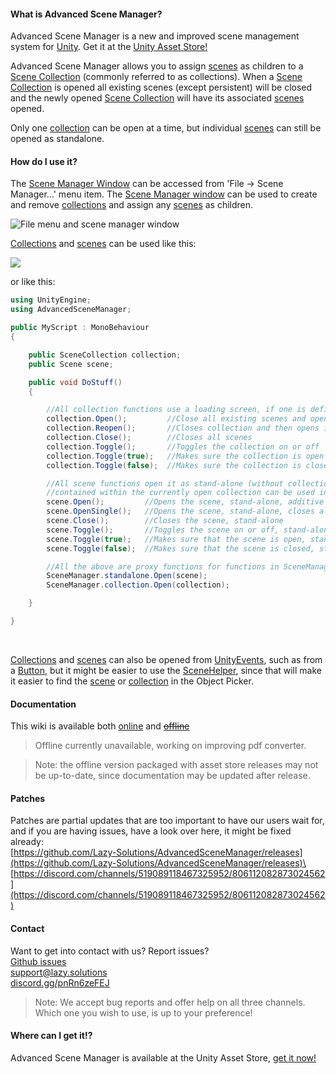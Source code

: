 #### What is Advanced Scene Manager?

Advanced Scene Manager is a new and improved scene management system for [Unity](https://unity.com/). Get it at the [Unity Asset Store!](https://assetstore.unity.com/packages/slug/174152)

Advanced Scene Manager allows you to assign [scenes](https://lazy-solutions.github.io/AdvancedSceneManager/guides/Scene.html) as children to a [Scene Collection](https://lazy-solutions.github.io/AdvancedSceneManager/guides/SceneCollection.html) (commonly referred to as collections).
When a [Scene Collection](https://lazy-solutions.github.io/AdvancedSceneManager/guides/SceneCollection.html) is opened all existing scenes (except persistent) will be closed and the newly opened [Scene Collection](https://lazy-solutions.github.io/AdvancedSceneManager/guides/SceneCollection.html) will have its associated [scenes](https://lazy-solutions.github.io/AdvancedSceneManager/guides/Scene.html) opened.

Only one [collection](https://lazy-solutions.github.io/AdvancedSceneManager/guides/SceneCollection.html) can be open at a time, but individual [scenes](https://lazy-solutions.github.io/AdvancedSceneManager/guides/SceneCollection.html) can still be opened as standalone.

#### How do I use it?

The [Scene Manager Window](https://lazy-solutions.github.io/AdvancedSceneManager/guides/SceneManagerWindow.html) can be accessed from 'File -> Scene Manager...' menu item. The [Scene Manager window](https://lazy-solutions.github.io/AdvancedSceneManager/guides/SceneManagerWindow.html) can be used to create and remove [collections](https://lazy-solutions.github.io/AdvancedSceneManager/guides/SceneCollection.html) and assign any [scenes](https://lazy-solutions.github.io/AdvancedSceneManager/guides/Scene.html) as children.

![](https://lazy-solutions.github.io/AdvancedSceneManager/image/File-menu-and-scene-manager-window.png "File menu and scene manager window")

[Collections](https://lazy-solutions.github.io/AdvancedSceneManager/guides/SceneCollection.html) and [scenes](https://lazy-solutions.github.io/AdvancedSceneManager/guides/Scene.html) can be used like this:

![](https://lazy-solutions.github.io/AdvancedSceneManager/image/scene-helper.png)

or like this:

```C#
using UnityEngine;
using AdvancedSceneManager;

public MyScript : MonoBehaviour
{

    public SceneCollection collection;
    public Scene scene;

    public void DoStuff()
    {     

        //All collection functions use a loading screen, if one is defined
        collection.Open();         //Close all existing scenes and open scenes in collection
        collection.Reopen();       //Closes collection and then opens it again
        collection.Close();        //Closes all scenes
        collection.Toggle();       //Toggles the collection on or off
        collection.Toggle(true);   //Makes sure the collection is open
        collection.Toggle(false);  //Makes sure the collection is closed

        //All scene functions open it as stand-alone (without collection), but scenes that are
        //contained within the currently open collection can be used in functions in SceneManager.collection
        scene.Open();         //Opens the scene, stand-alone, additive
        scene.OpenSingle();   //Opens the scene, stand-alone, closes all existing scenes and collections
        scene.Close();        //Closes the scene, stand-alone
        scene.Toggle();       //Toggles the scene on or off, stand-alone
        scene.Toggle(true);   //Makes sure that the scene is open, stand-alone
        scene.Toggle(false);  //Makes sure that the scene is closed, stand-alone

        //All the above are proxy functions for functions in SceneManager.standalone or SceneManager.collection
        SceneManager.standalone.Open(scene);
        SceneManager.collection.Open(collection);

    }

}
```

</br>

[Collections](https://lazy-solutions.github.io/AdvancedSceneManager/guides/SceneCollection.html) and [scenes](https://lazy-solutions.github.io/AdvancedSceneManager/guides/Scene.html) can also be opened from [UnityEvents](https://docs.unity3d.com/Manual/UnityEvents.html), such as from a [Button](https://docs.unity3d.com/Packages/com.unity.ugui@1.0/manual/script-Button.html), but it might be easier to use the [SceneHelper](https://lazy-solutions.github.io/AdvancedSceneManager/guides/SceneHelper.html), since that will make it easier to find the [scene](https://lazy-solutions.github.io/AdvancedSceneManager/guides/Scene.html) or [collection](https://lazy-solutions.github.io/AdvancedSceneManager/guides/SceneCollection.html) in the Object Picker.

#### Documentation
This wiki is available both [online](https://lazy-solutions.github.io/AdvancedSceneManager/guides/readme.html) and [<s>offline</s>](https://raw.githubusercontent.com/wiki/Lazy-Solutions/AdvancedSceneManager/https://lazy-solutions.github.io/AdvancedSceneManager/guides/ToPdf/ASM.pdf)

> Offline currently unavailable, working on improving pdf converter.

>Note: the offline version packaged with asset store releases may not be up-to-date, since documentation may be updated after release.

#### Patches
Patches are partial updates that are too important to have our users wait for, and if you are having issues, have a look over here, it might be fixed already: \
[https://github.com/Lazy-Solutions/AdvancedSceneManager/releases](https://github.com/Lazy-Solutions/AdvancedSceneManager/releases)\
[https://discord.com/channels/519089118467325952/806112082873024562](https://discord.com/channels/519089118467325952/806112082873024562)

#### Contact
Want to get into contact with us? Report issues?\
[Github issues](https://github.com/Lazy-Solutions/AdvancedSceneManager/issues)\
[support@lazy.solutions](mailto:support@lazy.solutions)\
[discord.gg/pnRn6zeFEJ](https://discord.gg/pnRn6zeFEJ)
>Note: We accept bug reports and offer help on all three channels. Which one you wish to use, is up to your preference!

#### Where can I get it!?
Advanced Scene Manager is available at the Unity Asset Store, [get it now!](https://assetstore.unity.com/packages/slug/174152)<br/>
